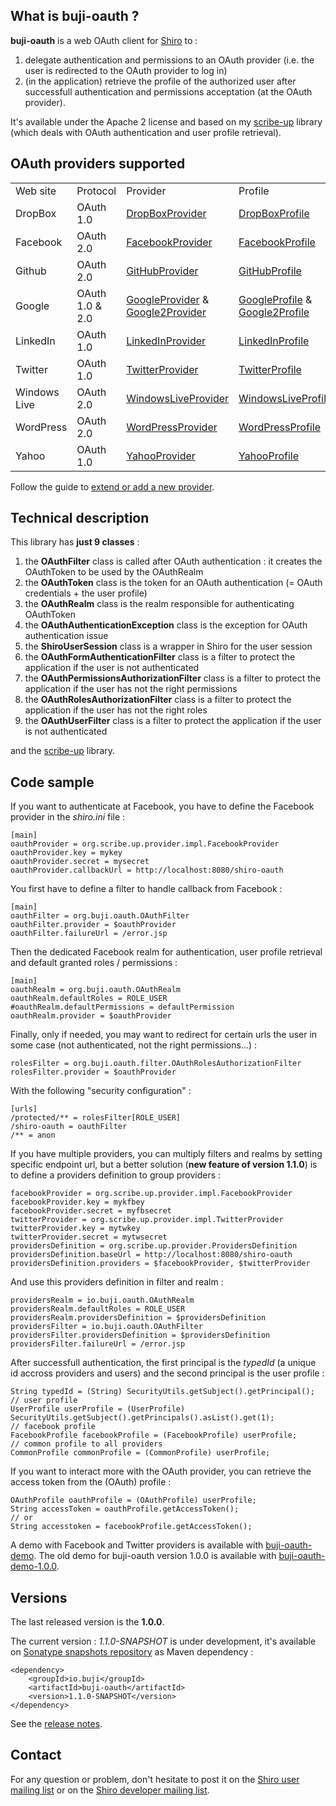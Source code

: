 <h2>What is buji-oauth ?</h2>

<b>buji-oauth</b> is a web OAuth client for <a href="http://shiro.apache.org/">Shiro</a> to :
<ol>
<li>delegate authentication and permissions to an OAuth provider (i.e. the user is redirected to the OAuth provider to log in)</li>
<li>(in the application) retrieve the profile of the authorized user after successfull authentication and permissions acceptation (at the OAuth provider).</li>
</ol>

It's available under the Apache 2 license and based on my <a href="https://github.com/leleuj/scribe-up">scribe-up</a> library (which deals with OAuth authentication and user profile retrieval).

<h2>OAuth providers supported</h2>

<table>
<tr><td>Web site</td><td>Protocol</td><td>Provider</td><td>Profile</td></tr>
<tr><td>DropBox</td><td>OAuth 1.0</td><td><a href="http://javadoc.leleuj.cloudbees.net/scribe-up/1.3.0-SNAPSHOT/org/scribe/up/provider/impl/DropBoxProvider.html">DropBoxProvider</a></td><td><a href="http://javadoc.leleuj.cloudbees.net/scribe-up/1.3.0-SNAPSHOT/org/scribe/up/profile/dropbox/DropBoxProfile.html">DropBoxProfile</a></td></tr>
<tr><td>Facebook</td><td>OAuth 2.0</td><td><a href="http://javadoc.leleuj.cloudbees.net/scribe-up/1.3.0-SNAPSHOT/org/scribe/up/provider/impl/FacebookProvider.html">FacebookProvider</a></td><td><a href="http://javadoc.leleuj.cloudbees.net/scribe-up/1.3.0-SNAPSHOT/org/scribe/up/profile/facebook/FacebookProfile.html">FacebookProfile</a></td></tr>
<tr><td>Github</td><td>OAuth 2.0</td><td><a href="http://javadoc.leleuj.cloudbees.net/scribe-up/1.3.0-SNAPSHOT/org/scribe/up/provider/impl/GitHubProvider.html">GitHubProvider</a></td><td><a href="http://javadoc.leleuj.cloudbees.net/scribe-up/1.3.0-SNAPSHOT/org/scribe/up/profile/github/GitHubProfile.html">GitHubProfile</a></td></tr>
<tr><td>Google</td><td>OAuth 1.0 & 2.0</td><td><a href="http://javadoc.leleuj.cloudbees.net/scribe-up/1.3.0-SNAPSHOT/org/scribe/up/provider/impl/GoogleProvider.html">GoogleProvider</a> & <a href="http://javadoc.leleuj.cloudbees.net/scribe-up/1.3.0-SNAPSHOT/org/scribe/up/provider/impl/Google2Provider.html">Google2Provider</a></td><td><a href="http://javadoc.leleuj.cloudbees.net/scribe-up/1.3.0-SNAPSHOT/org/scribe/up/profile/google/GoogleProfile.html">GoogleProfile</a> & <a href="http://javadoc.leleuj.cloudbees.net/scribe-up/1.3.0-SNAPSHOT/org/scribe/up/profile/google2/Google2Profile.html">Google2Profile</a></td></tr>
<tr><td>LinkedIn</td><td>OAuth 1.0</td><td><a href="http://javadoc.leleuj.cloudbees.net/scribe-up/1.3.0-SNAPSHOT/org/scribe/up/provider/impl/LinkedInProvider.html">LinkedInProvider</a></td><td><a href="http://javadoc.leleuj.cloudbees.net/scribe-up/1.3.0-SNAPSHOT/org/scribe/up/profile/linkedin/LinkedInProfile.html">LinkedInProfile</a></td></tr>
<tr><td>Twitter</td><td>OAuth 1.0</td><td><a href="http://javadoc.leleuj.cloudbees.net/scribe-up/1.3.0-SNAPSHOT/org/scribe/up/provider/impl/TwitterProvider.html">TwitterProvider</a></td><td><a href="http://javadoc.leleuj.cloudbees.net/scribe-up/1.3.0-SNAPSHOT/org/scribe/up/profile/twitter/TwitterProfile.html">TwitterProfile</a></td></tr>
<tr><td>Windows Live</td><td>OAuth 2.0</td><td><a href="http://javadoc.leleuj.cloudbees.net/scribe-up/1.3.0-SNAPSHOT/org/scribe/up/provider/impl/WindowsLiveProvider.html">WindowsLiveProvider</a></td><td><a href="http://javadoc.leleuj.cloudbees.net/scribe-up/1.3.0-SNAPSHOT/org/scribe/up/profile/windowslive/WindowsLiveProfile.html">WindowsLiveProfile</a></td></tr>
<tr><td>WordPress</td><td>OAuth 2.0</td><td><a href="http://javadoc.leleuj.cloudbees.net/scribe-up/1.3.0-SNAPSHOT/org/scribe/up/provider/impl/WordPressProvider.html">WordPressProvider</a></td><td><a href="http://javadoc.leleuj.cloudbees.net/scribe-up/1.3.0-SNAPSHOT/org/scribe/up/profile/wordpress/WordPressProfile.html">WordPressProfile</a></td></tr>
<tr><td>Yahoo</td><td>OAuth 1.0</td><td><a href="http://javadoc.leleuj.cloudbees.net/scribe-up/1.3.0-SNAPSHOT/org/scribe/up/provider/impl/YahooProvider.html">YahooProvider</a></td><td><a href="http://javadoc.leleuj.cloudbees.net/scribe-up/1.3.0-SNAPSHOT/org/scribe/up/profile/yahoo/YahooProfile.html">YahooProfile</a></td></tr>
</table>

Follow the guide to <a href="https://github.com/leleuj/scribe-up/wiki/Extend-or-add-a-new-provider">extend or add a new provider</a>.

<h2>Technical description</h2>

This library has <b>just 9 classes</b> :
<ol>
<li>the <b>OAuthFilter</b> class is called after OAuth authentication : it creates the OAuthToken to be used by the OAuthRealm</li>
<li>the <b>OAuthToken</b> class is the token for an OAuth authentication (= OAuth credentials + the user profile)</li>
<li>the <b>OAuthRealm</b> class is the realm responsible for authenticating OAuthToken</ tokens : it calls the OAuth provider to get the access token and the user profile and computes the authorities.</li>
<li>the <b>OAuthAuthenticationException</b> class is the exception for OAuth authentication issue</li>
<li>the <b>ShiroUserSession</b> class is a wrapper in Shiro for the user session</li>
<li>the <b>OAuthFormAuthenticationFilter</b> class is a filter to protect the application if the user is not authenticated</li>
<li>the <b>OAuthPermissionsAuthorizationFilter</b> class is a filter to protect the application if the user has not the right permissions</li>
<li>the <b>OAuthRolesAuthorizationFilter</b> class is a filter to protect the application if the user has not the right roles</li>
<li>the <b>OAuthUserFilter</b> class is a filter to protect the application if the user is not authenticated</li>
</ol>

and the <a href="https://github.com/leleuj/scribe-up">scribe-up</a> library.

<h2>Code sample</h2>

If you want to authenticate at Facebook, you have to define the Facebook provider in the <i>shiro.ini</i> file :
<pre><code>[main]
oauthProvider = org.scribe.up.provider.impl.FacebookProvider
oauthProvider.key = mykey
oauthProvider.secret = mysecret
oauthProvider.callbackUrl = http://localhost:8080/shiro-oauth</code></pre>
You first have to define a filter to handle callback from Facebook :
<pre><code>[main]
oauthFilter = org.buji.oauth.OAuthFilter
oauthFilter.provider = $oauthProvider
oauthFilter.failureUrl = /error.jsp</code></pre>
Then the dedicated Facebook realm for authentication, user profile retrieval and default granted roles / permissions :
<pre><code>[main]
oauthRealm = org.buji.oauth.OAuthRealm
oauthRealm.defaultRoles = ROLE_USER
#oauthRealm.defaultPermissions = defaultPermission
oauthRealm.provider = $oauthProvider</code></pre>
Finally, only if needed, you may want to redirect for certain urls the user in some case (not authenticated, not the right permissions...) :
<pre><code>rolesFilter = org.buji.oauth.filter.OAuthRolesAuthorizationFilter
rolesFilter.provider = $oauthProvider</code></pre>
With the following "security configuration" :
<pre><code>[urls]
/protected/** = rolesFilter[ROLE_USER]
/shiro-oauth = oauthFilter
/** = anon</code></pre>

If you have multiple providers, you can multiply filters and realms by setting specific endpoint url, but a better solution (<b>new feature of version 1.1.0</b>) is to define a providers definition to group providers :
<pre><code>facebookProvider = org.scribe.up.provider.impl.FacebookProvider
facebookProvider.key = mykfbey
facebookProvider.secret = myfbsecret
twitterProvider = org.scribe.up.provider.impl.TwitterProvider
twitterProvider.key = mytwkey
twitterProvider.secret = mytwsecret
providersDefinition = org.scribe.up.provider.ProvidersDefinition
providersDefinition.baseUrl = http://localhost:8080/shiro-oauth
providersDefinition.providers = $facebookProvider, $twitterProvider</code></pre>
And use this providers definition in filter and realm :
<pre><code>providersRealm = io.buji.oauth.OAuthRealm
providersRealm.defaultRoles = ROLE_USER
providersRealm.providersDefinition = $providersDefinition
providersFilter = io.buji.oauth.OAuthFilter
providersFilter.providersDefinition = $providersDefinition
providersFilter.failureUrl = /error.jsp</code></pre>

After successfull authentication, the first principal is the <i>typedId</i> (a unique id accross providers and users) and the second principal is the user profile :
<pre><code>String typedId = (String) SecurityUtils.getSubject().getPrincipal();
// user profile
UserProfile userProfile = (UserProfile) SecurityUtils.getSubject().getPrincipals().asList().get(1);
// facebook profile
FacebookProfile facebookProfile = (FacebookProfile) userProfile;
// common profile to all providers
CommonProfile commonProfile = (CommonProfile) userProfile;</code></pre>
If you want to interact more with the OAuth provider, you can retrieve the access token from the (OAuth) profile :
<pre><code>OAuthProfile oauthProfile = (OAuthProfile) userProfile;
String accessToken = oauthProfile.getAccessToken();
// or
String accesstoken = facebookProfile.getAccessToken();</code></pre>

A demo with Facebook and Twitter providers is available with <a href="https://github.com/leleuj/buji-oauth-demo.git">buji-oauth-demo</a>.
The old demo for buji-oauth version 1.0.0 is available with <a href="https://github.com/leleuj/buji-oauth-demo-1.0.0.git">buji-oauth-demo-1.0.0</a>.

<h2>Versions</h2>

The last released version is the <b>1.0.0</b>.

The current version : <i>1.1.0-SNAPSHOT</i> is under development, it's available on <a href="https://oss.sonatype.org/content/repositories/snapshots/">Sonatype snapshots repository</a> as Maven dependency :
<pre><code>&lt;dependency&gt;
    &lt;groupId&gt;io.buji&lt;/groupId&gt;
    &lt;artifactId&gt;buji-oauth&lt;/artifactId&gt;
    &lt;version&gt;1.1.0-SNAPSHOT&lt;/version&gt;
&lt;/dependency&gt;</code></pre>

See the <a href="https://github.com/bujiio/buji-oauth/wiki/Release-Notes">release notes</a>.

<h2>Contact</h2>

For any question or problem, don't hesitate to post it on the <a href="http://shiro-user.582556.n2.nabble.com/">Shiro user mailing list</a> or on the <a href="http://shiro-developer.582600.n2.nabble.com/">Shiro developer mailing list</a>.

